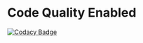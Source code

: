 # Code Quality Enabled
[![Codacy Badge](https://app.codacy.com/project/badge/Grade/5a42a200c5df4d0b9e86ea4fe4ed0f84)](https://www.codacy.com/gh/vishalgr/NodeJs/dashboard?utm_source=github.com&amp;utm_medium=referral&amp;utm_content=vishalgr/NodeJs&amp;utm_campaign=Badge_Grade)
